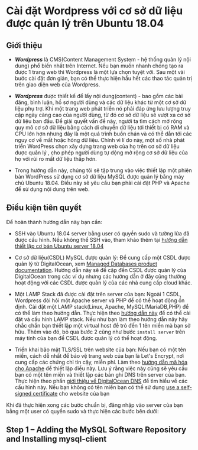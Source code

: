 # Cài đặt Wordpress với cơ sở dữ liệu được quản lý trên Ubuntu 18.04 

## Giới thiệu  

 - ***Wordpress*** là CMS(Content Management System - hệ thống quản lý nội dung) phổ biến nhất trên Internet. Nếu bạn muốn nhanh chóng tạo ra được 1 trang web thì Wordpress là một lựa chọn tuyệt vời. Sau một vài bước cài đặt đơn giản, bạn có thể thực hiện hầu hết các thao tác quản trị trên giao diện web của Wordpress. 

 - ***Wordpress*** được thiết kế để lấy nội dung(content) - bao gồm các bài đăng, bình luận, hồ sơ người dùng và các dữ liệu khác từ một cơ sở dữ liệu phụ trợ. Khi một trang web phát triển nó phải đáp ứng lưu lượng truy cập ngày càng cao của người dùng, từ đó cơ sở dữ liệu sẽ vượt xa cơ sở dữ liệu ban đầu. Để giải quyết vấn đề này, người ta tìm cách mở rộng quy mô cơ sở dữ liệu bằng cách di chuyển dữ liệu tới thiết bị có RAM và CPU lớn hơn nhưng đây là một quá trình buồn chán và có thể dẫn tới các nguy cơ về mất hoặc hỏng dữ liệu. Chính vì lí do này, một số nhà phát triển WordPress chọn xây dựng trang web của họ trên cơ sở dữ liệu được quản lý , cho phép người dùng tự động mở rộng cơ sở dữ liệu của họ với rủi ro mất dữ liệu thấp hơn.  

 - Trong hướng dẫn này, chúng tôi sẽ tập trung vào việc thiết lập một phiên bản WordPress sử dụng cơ sở dữ liệu MySQL được quản lý bằng máy chủ Ubuntu 18.04. Điều này sẽ yêu cầu bạn phải cài đặt PHP và Apache để sử dụng nội dung trên web.    

## Điều kiện tiên quyết    

  Để hoàn thành hướng dẫn này bạn cần:  

- SSH vào Ubuntu 18.04 server bằng user có quyền sudo và tường lửa đã được cấu hình. Nếu không thể SSH vào, tham khảo thêm tại [hướng dẫn thiết lập cơ bản Ubuntu server 18.04](digitalocean.com/community/tutorials/initial-server-setup-with-ubuntu-18-04)  

- Cơ sở dữ liệu(CSDL) MySQL được quản lý: Để cung cấp một CSDL được quản lý từ DigitalOcean, xem [Managed Databases product documentation](https://www.digitalocean.com/docs/databases/mysql/quickstart/#create-mysql-database-clusters). Hướng dẫn này sẽ đề cập đến CSDL được quản lý của DigitalOcean trong các ví dụ nhưng các hướng dẫn ở đây cũng thường hoạt động với các CSDL được quản lý của các nhà cung cấp cloud khác.  

- Một LAMP Stack đã được cài đặt trên server của bạn:  Ngoài 1 CSDL, Wordpress đòi hỏi một Apache server và PHP để có thể hoạt động ổn định. Cài đặt một LAMP stack(Linux, Apache, MySQL/MariaDB,PHP) để có thể làm theo hướng dẫn. Thực hiện theo [hướng dẫn này](https://www.digitalocean.com/community/tutorials/how-to-install-linux-apache-mysql-php-lamp-stack-ubuntu-18-04) để có thể cài đặt và cấu hình LAMP stack. Nếu như bạn làm theo hướng dẫn nãy hãy chắc chắn bạn thiết lập một virtual host để trỏ đến 1 tên miền mà bạn sở hữu. Thêm vào đó, bỏ qua bước 2 cũng như bước `install server` trên máy tính của bạn để CSDL được quản lý có thể hoạt động.  

- Triển khai bảo mật TLS/SSL trên website của bạn: Nếu bạn có một tên miền, cách dễ nhất để bảo vệ trang web của bạn là  Let's Encrypt, nơi cung cấp các chứng chỉ tin cậy, miễn phí. Làm theo [hướng dẫn mã hóa cho Apache](https://www.digitalocean.com/community/tutorials/how-to-secure-apache-with-let-s-encrypt-on-ubuntu-18-04) để thiết lập điều này. Lưu ý rằng việc này cũng sẽ yêu cầu bạn có một tên miền và thiết lập các bản ghi DNS trên server của bạn. Thực hiện theo phần [giới thiệu về DigitalOcean DNS](https://www.digitalocean.com/docs/networking/dns/) để tìm hiểu về các cấu hình này. Nếu bạn không có tên miền bạn có thể sử dụng [ use a self-signed certificate](https://www.digitalocean.com/community/tutorials/how-to-create-a-self-signed-ssl-certificate-for-apache-in-ubuntu-18-04) cho website của bạn

Khi đã thực hiện xong các bước chuẩn bị, đăng nhập vào server của bạn bằng một user có quyền sudo và thực hiện các bước bên dưới:  

## Step 1 – Adding the MySQL Software Repository and Installing mysql-client  

